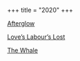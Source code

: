 +++
title = "2020"
+++

[Afterglow](https://www.avenueartscanton.com/)

[Love’s Labour’s Lost](https://www.rubbercitytheatre.com/)

[The Whale](https://www.avenueartscanton.com/)
